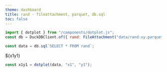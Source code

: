 ```yaml
---
theme: dashboard
title: rand - fileattachment, parquet, db.sql
toc: false
---
```


```js
import { dotplot } from "/components/dotplot.js";
const db = DuckDBClient.of({ rand: FileAttachment("data/rand-xy.parquet") });
```

```js
const data = db.sql`SELECT * FROM rand`;
```

<div class="card">${x1y1}</div>

```js
const x1y1 = dotplot(data, "x1", "y1");
```
